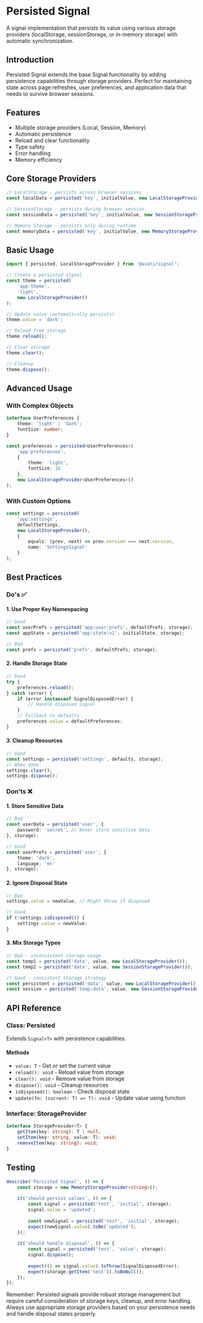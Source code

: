 # Persisted Signal

A signal implementation that persists its value using various storage providers (localStorage, sessionStorage, or in-memory storage) with automatic synchronization.

## Introduction
Persisted Signal extends the base Signal functionality by adding persistence capabilities through storage providers. Perfect for maintaining state across page refreshes, user preferences, and application data that needs to survive browser sessions.

## Features
- Multiple storage providers (Local, Session, Memory)
- Automatic persistence
- Reload and clear functionality
- Type safety
- Error handling
- Memory efficiency

## Core Storage Providers

```typescript
// LocalStorage - persists across browser sessions
const localData = persisted('key', initialValue, new LocalStorageProvider());

// SessionStorage - persists during browser session
const sessionData = persisted('key', initialValue, new SessionStorageProvider());

// Memory Storage - persists only during runtime
const memoryData = persisted('key', initialValue, new MemoryStorageProvider());
```

## Basic Usage

```typescript
import { persisted, LocalStorageProvider } from '@avati/signal';

// Create a persisted signal
const theme = persisted(
    'app:theme', 
    'light',
    new LocalStorageProvider()
);

// Update value (automatically persists)
theme.value = 'dark';

// Reload from storage
theme.reload();

// Clear storage
theme.clear();

// Cleanup
theme.dispose();
```

## Advanced Usage

### With Complex Objects
```typescript
interface UserPreferences {
    theme: 'light' | 'dark';
    fontSize: number;
}

const preferences = persisted<UserPreferences>(
    'app:preferences',
    {
        theme: 'light',
        fontSize: 16
    },
    new LocalStorageProvider<UserPreferences>()
);
```

### With Custom Options
```typescript
const settings = persisted(
    'app:settings',
    defaultSettings,
    new LocalStorageProvider(),
    {
        equals: (prev, next) => prev.version === next.version,
        name: 'SettingsSignal'
    }
);
```

## Best Practices

### Do's ✅

#### 1. Use Proper Key Namespacing
```typescript
// Good
const userPrefs = persisted('app:user:prefs', defaultPrefs, storage);
const appState = persisted('app:state:v1', initialState, storage);

// Bad
const prefs = persisted('prefs', defaultPrefs, storage);
```

#### 2. Handle Storage State
```typescript
// Good
try {
    preferences.reload();
} catch (error) {
    if (error instanceof SignalDisposedError) {
        // Handle disposed signal
    }
    // Fallback to defaults
    preferences.value = defaultPreferences;
}
```

#### 3. Cleanup Resources
```typescript
// Good
const settings = persisted('settings', defaults, storage);
// When done
settings.clear();
settings.dispose();
```

### Don'ts ❌

#### 1. Store Sensitive Data
```typescript
// Bad
const userData = persisted('user', {
    password: 'secret', // Never store sensitive data
}, storage);

// Good
const userPrefs = persisted('user', {
    theme: 'dark',
    language: 'en'
}, storage);
```

#### 2. Ignore Disposal State
```typescript
// Bad
settings.value = newValue; // Might throw if disposed

// Good
if (!settings.isDisposed()) {
    settings.value = newValue;
}
```

#### 3. Mix Storage Types
```typescript
// Bad - inconsistent storage usage
const temp1 = persisted('data', value, new LocalStorageProvider());
const temp2 = persisted('data', value, new SessionStorageProvider());

// Good - consistent storage strategy
const persistent = persisted('data', value, new LocalStorageProvider());
const session = persisted('temp:data', value, new SessionStorageProvider());
```

## API Reference

### Class: Persisted<T>
Extends `Signal<T>` with persistence capabilities.

#### Methods
- `value: T` - Get or set the current value
- `reload(): void` - Reload value from storage
- `clear(): void` - Remove value from storage
- `dispose(): void` - Cleanup resources
- `isDisposed(): boolean` - Check disposal state
- `update(fn: (current: T) => T): void` - Update value using function

### Interface: StorageProvider<T>
```typescript
interface StorageProvider<T> {
    getItem(key: string): T | null;
    setItem(key: string, value: T): void;
    removeItem(key: string): void;
}
```

## Testing

```typescript
describe('Persisted Signal', () => {
    const storage = new MemoryStorageProvider<string>();
    
    it('should persist values', () => {
        const signal = persisted('test', 'initial', storage);
        signal.value = 'updated';
        
        const newSignal = persisted('test', 'initial', storage);
        expect(newSignal.value).toBe('updated');
    });
    
    it('should handle disposal', () => {
        const signal = persisted('test', 'value', storage);
        signal.dispose();
        
        expect(() => signal.value).toThrow(SignalDisposedError);
        expect(storage.getItem('test')).toBeNull();
    });
});
```

Remember: Persisted signals provide robust storage management but require careful consideration of storage keys, cleanup, and error handling. Always use appropriate storage providers based on your persistence needs and handle disposal states properly.
